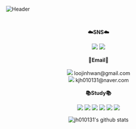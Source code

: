 ![Header](https://capsule-render.vercel.app/api?type=Waving&fontColor=ffffff&text=Hin_Jwan's%20GitHub%20&height=200&fontSize=50&desc=Welcome!&descAlignY=75&descAlign=60)

<br>

<p align="center">
  <Strong>☁️SNS☁️</Strong><br><br>
    <a href="https://www.instagram.com/hin_jwan" target="_blank"><img src="https://img.shields.io/badge/hin_jwan-E4405F?style=flat-square&logo=Instagram&logoColor=white&link=https://www.instagram.com/hin_jwan"/></a>
    <a href="https://hits.seeyoufarm.com"><img src="https://hits.seeyoufarm.com/api/count/incr/badge.svg?url=https%3A%2F%2Fgithub.com%2Fjh010131&count_bg=%233D46C8&title_bg=%23131841&icon=github.svg&icon_color=%23FFFFFF&title=Hits&edge_flat=false"/></a>
    <br><br>
  <Strong>📧Email📧</Strong><br><br>
    <img src="https://img.shields.io/badge/Gmail-EA4335?style=flat-square&logo=gmail&logoColor=white"/>
    loojinhwan@gmail.com<br>
    <img src="https://img.shields.io/badge/Naver-03C75A?style=flat-square&logo=naver&logoColor=white"/>
    kjh010131@naver.com<br>
    <br>
  <Strong>📚Study📚</Strong><br><br>
    <img src="https://img.shields.io/badge/HTML-E34F26?style=flat-square&logo=HTML5&logoColor=white"/>
    <img src="https://img.shields.io/badge/Spring-6DB33F?style=flat-square&logo=spring&logoColor=white"/>
    <img src="https://img.shields.io/badge/Vagrant-1868F2?style=flat-square&logo=vagrant&logoColor=white"/>
    <img src="https://img.shields.io/badge/Linux-FCC624?style=flat-square&logo=linux&logoColor=white"/>
    <img src="https://img.shields.io/badge/Docker-2496ED?style=flat-square&logo=docker&logoColor=white"/>
    <img src="https://img.shields.io/badge/AWS-232F3E?style=flat-square&logo=amazonaws&logoColor=white"/>
</p>

<div align=center>
  
  ![jh010131's github stats](https://github-readme-stats.vercel.app/api?username=jh010131&show_icons=true)
  
</div>
  
